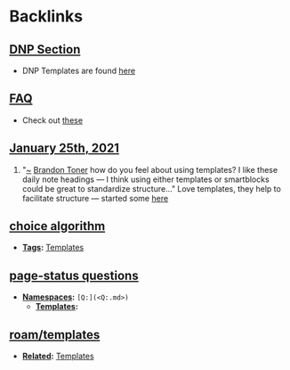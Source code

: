 
# Backlinks
## [DNP Section](<DNP Section.md>)
- DNP Templates are found [here]([Templates](<Templates.md>))

## [FAQ](<FAQ.md>)
- Check out [these]([Templates](<Templates.md>))

## [January 25th, 2021](<January 25th, 2021.md>)
1. "[~](<~.md>) [Brandon Toner](<Brandon Toner.md>) how do you feel about using templates? I like these daily note headings — I think using either templates or smartblocks could be great to standardize structure..." Love templates, they help to facilitate structure — started some [here]([Templates](<Templates.md>))

## [choice algorithm](<choice algorithm.md>)
- **[Tags](<Tags.md>):** [Templates](<Templates.md>)

## [page-status questions](<page-status questions.md>)
- **[Namespaces](<Namespaces.md>):** `[Q:](<Q:.md>)`
    - **[Templates](<Templates.md>):**

## [roam/templates](<roam/templates.md>)
- **[Related](<Related.md>):** [Templates](<Templates.md>)


